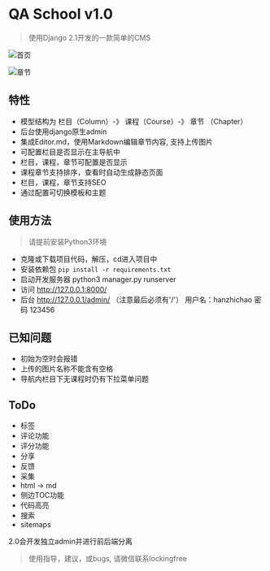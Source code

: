 # QA School v1.0
> 使用Django 2.1开发的一款简单的CMS

![首页](https://s1.ax1x.com/2018/11/06/ioq4zj.png)

![章节](https://s1.ax1x.com/2018/11/06/ioqIQs.png)

## 特性
- 模型结构为 栏目（Column）-》 课程（Course）-》 章节 （Chapter）
- 后台使用django原生admin
- 集成Editor.md，使用Markdown编辑章节内容, 支持上传图片
- 可配置栏目是否显示在主导航中
- 栏目，课程，章节可配置是否显示
- 课程章节支持排序，查看时自动生成静态页面
- 栏目，课程，章节支持SEO
- 通过配置可切换模板和主题

## 使用方法
> 请提前安装Python3环境
- 克隆或下载项目代码，解压，cd进入项目中
- 安装依赖包 `pip install -r requirements.txt`
- 启动开发服务器 python3 manager.py runserver
- 访问 http://127.0.0.1:8000/
- 后台 http://127.0.0.1/admin/ （注意最后必须有'/'） 用户名：hanzhichao 密码 123456 


## 已知问题
- 初始为空时会报错
- 上传的图片名称不能含有空格
- 导航内栏目下无课程时仍有下拉菜单问题

## ToDo
- 标签
- 评论功能
- 评分功能
- 分享
- 反馈
- 采集
- html -> md
- 侧边TOC功能
- 代码高亮
- 搜索
- sitemaps

2.0会开发独立admin并进行前后端分离

> 使用指导，建议，或bugs, 请微信联系lockingfree 
